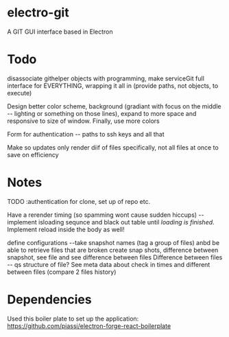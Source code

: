 # electro-git
A GIT GUI interface based in Electron


# Todo
disassociate githelper objects with programming, make serviceGit full interface for EVERYTHING, wrapping it all in (provide paths, not objects, to execute)

Design better color scheme, background (gradiant with focus on the middle -- lighting or something on those lines), expand to more space and responsive to size of window. Finally, use more colors 

Form for authentication -- paths to ssh keys and all that 

Make so updates only render diif of files specifically, not all files at once to save on efficiency

# Notes
TODO :authentication for clone, set up of repo etc.

Have a rerender timing (so spamming wont cause sudden hiccups) -- implement isloading sequnce and black out table until *loading is finished*. Implement reload inside the body as well!

define configurations --take snapshot names (tag a group of files) anbd be able to retrieve files that are broken
create snap shots, difference between snapshot, see file and see difference between files
Difference between files -- qs structure of file? 
See meta data about check in times and different between files (compare 2 files history)

# Dependencies

Used this boiler plate to set up the application: https://github.com/piassi/electron-forge-react-boilerplate

